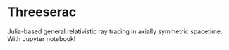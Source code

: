 # Threeserac
Julia-based general relativistic ray tracing in axially symmetric spacetime. With Jupyter notebook!
